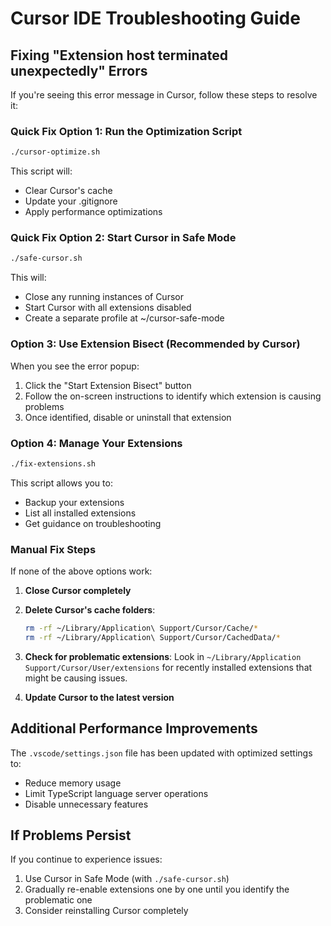 # Cursor IDE Troubleshooting Guide

## Fixing "Extension host terminated unexpectedly" Errors

If you're seeing this error message in Cursor, follow these steps to resolve it:

### Quick Fix Option 1: Run the Optimization Script

```bash
./cursor-optimize.sh
```

This script will:
- Clear Cursor's cache
- Update your .gitignore
- Apply performance optimizations

### Quick Fix Option 2: Start Cursor in Safe Mode

```bash
./safe-cursor.sh
```

This will:
- Close any running instances of Cursor
- Start Cursor with all extensions disabled
- Create a separate profile at ~/cursor-safe-mode

### Option 3: Use Extension Bisect (Recommended by Cursor)

When you see the error popup:
1. Click the "Start Extension Bisect" button
2. Follow the on-screen instructions to identify which extension is causing problems
3. Once identified, disable or uninstall that extension

### Option 4: Manage Your Extensions

```bash
./fix-extensions.sh
```

This script allows you to:
- Backup your extensions
- List all installed extensions
- Get guidance on troubleshooting

### Manual Fix Steps

If none of the above options work:

1. **Close Cursor completely**

2. **Delete Cursor's cache folders**:
   ```bash
   rm -rf ~/Library/Application\ Support/Cursor/Cache/*
   rm -rf ~/Library/Application\ Support/Cursor/CachedData/*
   ```

3. **Check for problematic extensions**:
   Look in `~/Library/Application Support/Cursor/User/extensions` for recently installed extensions that might be causing issues.

4. **Update Cursor to the latest version**

## Additional Performance Improvements

The `.vscode/settings.json` file has been updated with optimized settings to:
- Reduce memory usage
- Limit TypeScript language server operations
- Disable unnecessary features

## If Problems Persist

If you continue to experience issues:
1. Use Cursor in Safe Mode (with `./safe-cursor.sh`)
2. Gradually re-enable extensions one by one until you identify the problematic one
3. Consider reinstalling Cursor completely 
